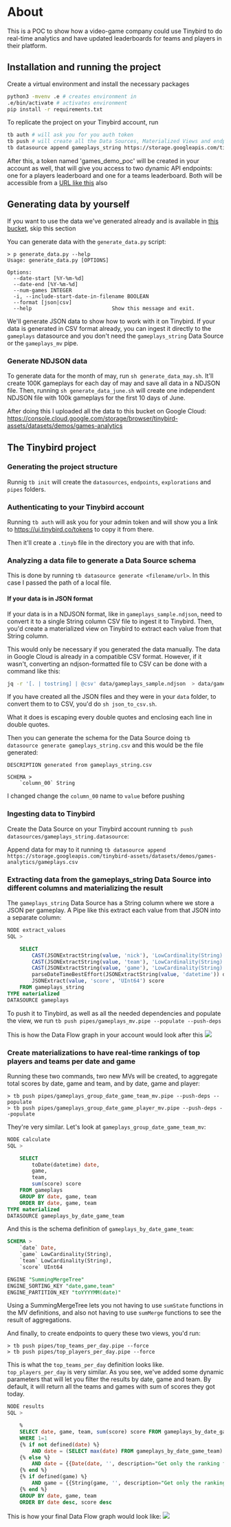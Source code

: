 # About

This is a POC to show how a video-game company could use Tinybird to do real-time analytics and have updated leaderboards for teams and players in their platform.

## Installation and running the project

Create a virtual environment and install the necessary packages

```bash
python3 -mvenv .e # creates environment in
.e/bin/activate # activates environment
pip install -r requirements.txt
```

To replicate the project on your Tinybird account, run
```bash
tb auth # will ask you for you auth token
tb push # will create all the Data Sources, Materialized Views and endpoints in your account
tb datasource append gameplays_string https://storage.googleapis.com/tinybird-assets/datasets/demos/games-analytics/gameplays.csv
```
After this, a token named 'games_demo_poc' will be created in your account as well, that will give you access to two dynamic API endpoints: one for a players leaderboard and one for a teams leaderboard. Both will be accessible from a [URL like this](https://api.tinybird.co/endpoints?token=p.eyJ1IjogImU3NWNmMjUxLThlNjctNGRlOC1iM2FlLTdmMzhlZGIwODdmOSIsICJpZCI6ICJhYjY4OWQ0OS0zODFhLTQzNmYtOTZjZS0zNGFmMWI0MGE4OTQifQ.xNAZcDBP-M_fnOcyw7J3QkpOZEzB5IJAWTqyJqrx8pM) also

## Generating data by yourself

If you want to use the data we've generated already and is available in [this bucket](https://console.cloud.google.com/storage/browser/tinybird-assets/datasets/demos/games-analytics), skip this section

You can generate data with the `generate_data.py` script:

```
> p generate_data.py --help                                                                                                                        
Usage: generate_data.py [OPTIONS]

Options:
  --date-start [%Y-%m-%d]
  --date-end [%Y-%m-%d]
  --num-games INTEGER
  -i, --include-start-date-in-filename BOOLEAN
  --format [json|csv]
  --help                          Show this message and exit.
```

We'll generate JSON data to show how to work with it on Tinybird. If your data is generated in CSV format already, you can ingest it directly to the `gameplays` datasource and you don't need the `gameplays_string` Data Source or the `gameplays_mv` pipe.

### Generate NDJSON data

To generate data for the month of may, run `sh generate_data_may.sh`. It'll create 100K gameplays for each day of may and save all data in a NDJSON file. Then, running `sh generate_data_june.sh` will create one independent NDJSON file with 100k gameplays for the first 10 days of June.

After doing this I uploaded all the data to this bucket on Google Cloud: https://console.cloud.google.com/storage/browser/tinybird-assets/datasets/demos/games-analytics

## The Tinybird project

### Generating the project structure
Runnig `tb init` will create the `datasources`, `endpoints`, `explorations` and `pipes` folders.

### Authenticating to your Tinybird account
Running `tb auth` will ask you for your admin token and will show you a link to https://ui.tinybird.co/tokens to copy it from there.

Then it'll create a `.tinyb` file in the directory you are with that info.

### Analyzing a data file to generate a Data Source schema
This is done by running `tb datasource generate <filename/url>`. In this case I passed the path of a local file.

#### If your data is in JSON format

If your data is in a NDJSON format, like in `gameplays_sample.ndjson`, need to convert it to a single String column CSV file to ingest it to Tinybird. Then, you'd create a materialized view on Tinybird to extract each value from that String column.

This would only be necessary if you generated the data manually. The data in Google Cloud is already in a compatible CSV format. However, if it wasn't, converting an ndjson-formatted file to CSV can be done with a command like this:

```bash
jq -r '[. | tostring] | @csv' data/gameplays_sample.ndjson  > data/gameplays_sample_string.csv
```

If you have created all the JSON files and they were in your `data` folder, to convert them to to CSV, you'd do `sh json_to_csv.sh`.

What it does is escaping every double quotes and enclosing each line in double quotes.

Then you can generate the schema for the Data Source doing `tb datasource generate gameplays_string.csv` and this would be the file generated:

```
DESCRIPTION generated from gameplays_string.csv

SCHEMA >
    `column_00` String
```

I changed change the `column_00` name to  `value` before pushing

### Ingesting data to Tinybird


Create the Data Source on your Tinybird account running `tb push datasources/gameplays_string.datasource`:

Append data for may to it running `tb datasource append https://storage.googleapis.com/tinybird-assets/datasets/demos/games-analytics/gameplays.csv`


### Extracting data from the gameplays_string Data Source into different columns and materializing the result

The `gameplays_string` Data Source has a String column where we store a JSON per gameplay. A Pipe like this extract each value from that JSON into a separate column:

```sql
NODE extract_values
SQL >

    SELECT 
        CAST(JSONExtractString(value, 'nick'), 'LowCardinality(String)') nick,
        CAST(JSONExtractString(value, 'team'), 'LowCardinality(String)') team,
        CAST(JSONExtractString(value, 'game'), 'LowCardinality(String)') game,
        parseDateTimeBestEffort(JSONExtractString(value, 'datetime')) datetime,
        JSONExtract(value, 'score', 'UInt64') score
    FROM gameplays_string
TYPE materialized
DATASOURCE gameplays
```

To push it to Tinybird, as well as all the needed dependencies and populate the view, we run `tb push pipes/gameplays_mv.pipe --populate --push-deps`

This is how the Data Flow graph in your account would look after this
![](images/data-flow-1.png)

### Create materializations to have real-time rankings of top players and teams per date and game

Running these two commands, two new MVs will be created, to aggregate total scores by date, game and team, and by date, game and player:

```shell
> tb push pipes/gameplays_group_date_game_team_mv.pipe --push-deps --populate
> tb push pipes/gameplays_group_date_game_player_mv.pipe --push-deps --populate
```

They're very similar. Let's look at `gameplays_group_date_game_team_mv`:
```sql
NODE calculate
SQL >

    SELECT 
        toDate(datetime) date,
        game,
        team,
        sum(score) score
    FROM gameplays
    GROUP BY date, game, team
    ORDER BY date, game, team
TYPE materialized
DATASOURCE gameplays_by_date_game_team
```

And this is the schema definition of `gameplays_by_date_game_team`:

```sql
SCHEMA >
    `date` Date,
    `game` LowCardinality(String),
    `team` LowCardinality(String),
    `score` UInt64

ENGINE "SummingMergeTree"
ENGINE_SORTING_KEY "date,game,team"
ENGINE_PARTITION_KEY "toYYYYMM(date)"
```

Using a SummingMergeTree lets you not having to use `sumState` functions in the MV definitions, and also not having to use `sumMerge` functions to see the result of aggregations.


And finally, to create endpoints to query these two views, you'd run:

```
> tb push pipes/top_teams_per_day.pipe --force
> tb push pipes/top_players_per_day.pipe --force
```

This is what the `top_teams_per_day` definition looks like. `top_players_per_day` is very similar. As you see, we've added some dynamic parameters that will let you filter the results by date, game and team. By default, it will return all the teams and games with sum of scores they got today.

```sql
NODE results
SQL >

    %
    SELECT date, game, team, sum(score) score FROM gameplays_by_date_game_team
    WHERE 1=1
    {% if not defined(date) %}
        AND date = (SELECT max(date) FROM gameplays_by_date_game_team)
    {% else %}
        AND date = {{Date(date, '', description="Get only the ranking for this date")}}
    {% end %}
    {% if defined(game) %}
        AND game = {{String(game, '', description="Get only the ranking for this game")}}
    {% end %}
    GROUP BY date, game, team
    ORDER BY date desc, score desc

```

This is how your final Data Flow graph would look like:
![](images/final-data-flow-graph.png)